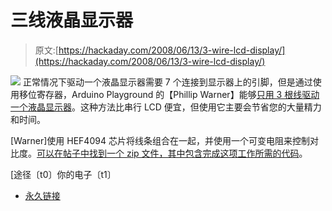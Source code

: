 # 三线液晶显示器

> 原文:[https://hackaday.com/2008/06/13/3-wire-lcd-display/](https://hackaday.com/2008/06/13/3-wire-lcd-display/)

![](../Images/6b0dd42de23542835a8e54ddc77fc1ba.png)
正常情况下驱动一个液晶显示器需要 7 个连接到显示器上的引脚，但是通过使用移位寄存器，Arduino Playground 的【Phillip Warner】能够[只用 3 根线驱动一个液晶显示器](http://www.arduino.cc/playground/Code/LCD3wires)。这种方法比串行 LCD 便宜，但使用它主要会节省您的大量精力和时间。

[Warner]使用 HEF4094 芯片将线条组合在一起，并使用一个可变电阻来控制对比度。[可以在帖子中找到一个 zip 文件，其中包含完成这项工作所需的代码](http://www.arduino.cc/playground/uploads/Code/LCD3WireLibrary.zip)。

[途径〔t0〕你的电子〔t1〕

*   [永久链接](http://www.arduino.cc/playground/Code/LCD3wires)